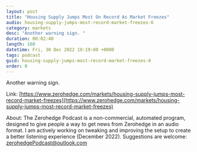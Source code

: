 ```yaml
---
layout: post
title: "Housing Supply Jumps Most On Record As Market Freezes"
audio: housing-supply-jumps-most-record-market-freezes-6
category: markets
desc: "Another warning sign. "
duration: 00:02:40
length: 160
datetime: Fri, 30 Dec 2022 19:19:00 +0000
tags: podcast
guid: housing-supply-jumps-most-record-market-freezes-0
order: 0
---
```

Another warning sign. 

Link: [https://www.zerohedge.com/markets/housing-supply-jumps-most-record-market-freezes](https://www.zerohedge.com/markets/housing-supply-jumps-most-record-market-freezes)

About: The Zerohedge Podcast is a non-commercial, automated program, designed to give people a way to get news from Zerohedge in an audio format.  I am actively working on tweaking and improving the setup to create a better listening experience (December 2022).  Suggestions are welcome: [zerohedgePodcast@outlook.com](mailto:zerohedgePodcast@outlook.com)
